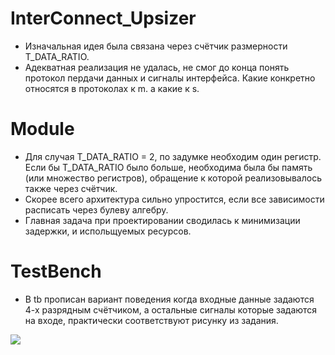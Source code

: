 # InterConnect_Upsizer
+ Изначальная идея  была связана через счётчик размерности T_DATA_RATIO. 
+ Адекватная реализация не удалась, не смог до конца понять протокол пердачи данных и сигналы интерфейса. Какие конкретно относятся в протоколах к m. а какие к s.

# Module
+ Для случая T_DATA_RATIO = 2, по задумке необходим один регистр. Если бы T_DATA_RATIO было больше, необходима была бы память (или множество регистров), обращение к которой реализовывалось также через счётчик.
+ Скорее всего архитектура сильно упростится, если все зависимости расписать через булеву алгебру.
+ Главная задача при проектировании сводилась к минимизации задержки, и испольщуемых ресурсов.

# TestBench
+ В tb прописан вариант поведения когда входные данные задаются 4-х разрядным счётчиком, а остальные сигналы которые задаются на входе, практически соответствуют рисунку из задания.


<img src='(https://sun9-66.userapi.com/impg/KDbTcfCiufhd4H0Tsf32GlO2KT3lB1dmMfejog/5j6nJTHYfLY.jpg?size=1886x737&quality=95&sign=77ba37facfb1b56fbc77c78d6cbd88fa&type=album)'>
